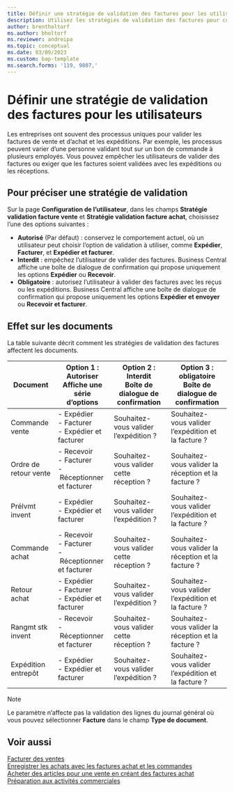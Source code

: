 ```yaml
---
title: Définir une stratégie de validation des factures pour les utilisateurs
description: Utilisez les stratégies de validation des factures pour contrôler si un utilisateur peut valider des factures de vente et d’achat.
author: brentholtorf
ms.author: bholtorf
ms.reviewer: andreipa
ms.topic: conceptual
ms.date: 03/09/2023
ms.custom: bap-template
ms.search.forms: '119, 9807,'
---
```


# <a name="define-an-invoice-posting-policy-for-users"></a>Définir une stratégie de validation des factures pour les utilisateurs

Les entreprises ont souvent des processus uniques pour valider les factures de vente et d’achat et les expéditions. Par exemple, les processus peuvent varier d’une personne validant tout sur un bon de commande à plusieurs employés. Vous pouvez empêcher les utilisateurs de valider des factures ou exiger que les factures soient validées avec les expéditions ou les réceptions.

## <a name="to-specify-a-posting-policy"></a>Pour préciser une stratégie de validation

Sur la page **Configuration de l’utilisateur**, dans les champs **Stratégie validation facture vente** et **Stratégie validation facture achat**, choisissez l’une des options suivantes :

* **Autorisé** (Par défaut) : conservez le comportement actuel, où un utilisateur peut choisir l’option de validation à utiliser, comme **Expédier**, **Facturer**, et **Expédier et facturer**. 
* **Interdit** : empêchez l’utilisateur de valider des factures. Business Central affiche une boîte de dialogue de confirmation qui propose uniquement les options **Expédier** ou **Recevoir**.
* **Obligatoire** : autorisez l’utilisateur à valider des factures avec les reçus ou les expéditions. Business Central affiche une boîte de dialogue de confirmation qui propose uniquement les options **Expédier et envoyer** ou **Recevoir et facturer**.

## <a name="effect-on-documents"></a>Effet sur les documents

La table suivante décrit comment les stratégies de validation des factures affectent les documents.

|Document | Option 1 : Autoriser <br>Affiche une série d’options| Option 2 : Interdit <br>Boîte de dialogue de confirmation | Option 3 : obligatoire <br>Boîte de dialogue de confirmation|
|--|--|--|--|
|Commande vente |- Expédier <br>- Facturer <br>- Expédier et facturer |Souhaitez-vous valider l’expédition ? |Souhaitez-vous valider l’expédition et la facture ?|
|Ordre de retour vente |- Recevoir <br>- Facturer <br>- Réceptionner et facturer |Souhaitez-vous valider cette réception ? |Souhaitez-vous valider la réception et la facture ?|
|Prélvmt invent |- Expédier <br>- Expédier et facturer |Souhaitez-vous valider l’expédition ? |Souhaitez-vous valider l’expédition et la facture ?|
|Commande achat |- Recevoir <br>- Facturer <br>- Réceptionner et facturer |Souhaitez-vous valider cette réception ? |Souhaitez-vous valider la réception et la facture ?|
|Retour achat |- Expédier <br>- Facturer <br>- Expédier et facturer |Souhaitez-vous valider l’expédition ? |Souhaitez-vous valider l’expédition et la facture ?|
|Rangmt stk invent |- Recevoir <br>- Réceptionner et facturer |Souhaitez-vous valider cette réception ? |Souhaitez-vous valider la réception et la facture ?|
|Expédition entrepôt |- Expédier <br>- Expédier et facturer | Souhaitez-vous valider l’expédition ? |Souhaitez-vous valider l’expédition et la facture ?|

   > [!Note]
   > Le paramètre n’affecte pas la validation des lignes du journal général où vous pouvez sélectionner **Facture** dans le champ **Type de document**.

## <a name="see-also"></a>Voir aussi

[Facturer des ventes](sales-how-invoice-sales.md)  
[Enregistrer les achats avec les factures achat et les commandes](purchasing-how-record-purchases.md)  
[Acheter des articles pour une vente en créant des factures achat](purchasing-how-purchase-products-sale.md)
[Préparation aux activités commerciales](ui-get-ready-business.md)  
